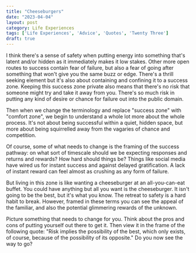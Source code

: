 ```yaml
---
title: "Cheeseburgers"
date: "2023-04-04"
layout: post
category: Life Experiences
tags: ['Life Experiences', 'Advice', 'Quotes', 'Twenty Three']
draft: true
---
```

I think there's a sense of safety when putting energy into something that's latent and/or hidden as it immediately makes it low stakes. Other more open routes to success contain fear of failure, but also a fear of going after something that won't give you the same buzz or edge. There's a thrill seeking element but it's also about containing and confining it to a success zone. Keeping this success zone private also means that there's no risk that someone might try and take it away from you. There's so much risk in putting any kind of desire or chance for failure out into the public domain. 

Then when we change the terminology and replace "success zone" with "comfort zone", we begin to understand a whole lot more about the whole process. It's not about being successful within a quiet, hidden space, but more about being squirrelled away from the vagaries of chance and competition. 

Of course, some of what needs to change is the framing of the success pathway: on what sort of timescale should we be expecting responses and returns and rewards? How hard should things be? Things like social media have wired us for instant success and against delayed gratification. A lack of instant reward can feel almost as crushing as any form of failure. 

But living in this zone is like wanting a cheeseburger at an all-you-can-eat buffet. You could have anything but all you want is the cheeseburger. It isn't going to be the best, but it's what you know. The retreat to safety is a hard habit to break. However, framed in these terms you can see the appeal of the familiar, and also the potential glimmering rewards of the unknown.

Picture something that needs to change for you. Think about the pros and cons of putting yourself out there to get it. Then view it in the frame of the following quote: "Risk implies the possibility of the best, which only exists, of course, because of the possibility of its opposite." Do you now see the way to go? 